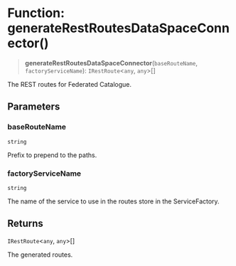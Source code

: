 # Function: generateRestRoutesDataSpaceConnector()

> **generateRestRoutesDataSpaceConnector**(`baseRouteName`, `factoryServiceName`): `IRestRoute`\<`any`, `any`\>[]

The REST routes for Federated Catalogue.

## Parameters

### baseRouteName

`string`

Prefix to prepend to the paths.

### factoryServiceName

`string`

The name of the service to use in the routes store in the ServiceFactory.

## Returns

`IRestRoute`\<`any`, `any`\>[]

The generated routes.

